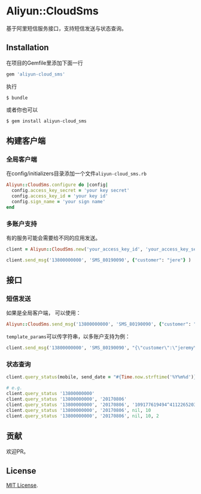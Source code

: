 # Aliyun::CloudSms

基于阿里短信服务接口，支持短信发送与状态查询。

## Installation

在项目的Gemfile里添加下面一行

```ruby
gem 'aliyun-cloud_sms'
```

执行

    $ bundle

或者你也可以

    $ gem install aliyun-cloud_sms

## 构建客户端

### 全局客户端
在config/initializers目录添加一个文件`aliyun-cloud_sms.rb`

``` ruby
Aliyun::CloudSms.configure do |config|
  config.access_key_secret = 'your key secret'
  config.access_key_id = 'your key id'
  config.sign_name = 'your sign name'
end
```

### 多账户支持
有的服务可能会需要给不同的应用发送。
```ruby
client = Aliyun::CloudSms.new('your_access_key_id', 'your_access_key_secret', 'your_sign_name')

client.send_msg('13800000000', 'SMS_80190090', {"customer": "jere"} )
```

## 接口

### 短信发送
如果是全局客户端， 可以使用：
```ruby
Aliyun::CloudSms.send_msg('13800000000', 'SMS_80190090', {"customer": "jere"} )
```

`template_params`可以传字符串，以多账户支持为例：
```ruby
client.send_msg('13800000000', 'SMS_80190090', "{\"customer\":\"jeremy\"}" )
```
### 状态查询
```ruby
client.query_status(mobile, send_date = "#{Time.now.strftime('%Y%m%d')}", biz_id = nil, page_size = 1, current_page = 1)

# e.g.
client.query_status '13800000000'
client.query_status '13800000000', '20170806'
client.query_status '13800000000', '20170806', '109177619494^4112265203597'
client.query_status '13800000000', '20170806', nil, 10
client.query_status '13800000000', '20170806', nil, 10, 2
```
## 贡献

欢迎PR。


## License
[MIT License](http://opensource.org/licenses/MIT).
